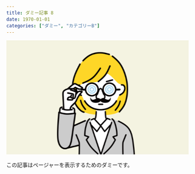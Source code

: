 ```yaml
---
title: ダミー記事 8
date: 1970-01-01
categories: ["ダミー", "カテゴリーB"]
---
```


![](thumbnail.png)

この記事はページャーを表示するためのダミーです。